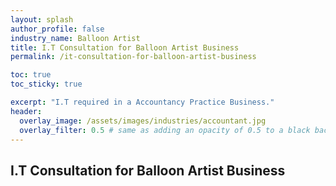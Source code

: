 ```yaml
---
layout: splash 
author_profile: false 
industry_name: Balloon Artist
title: I.T Consultation for Balloon Artist Business
permalink: /it-consultation-for-balloon-artist-business

toc: true
toc_sticky: true

excerpt: "I.T required in a Accountancy Practice Business."
header:
  overlay_image: /assets/images/industries/accountant.jpg
  overlay_filter: 0.5 # same as adding an opacity of 0.5 to a black background
---
```


## I.T Consultation for Balloon Artist Business